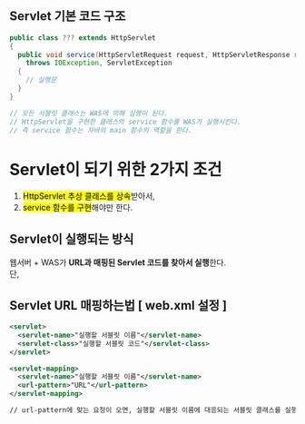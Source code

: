 Servlet 기본 코드 구조
-----------------

```java
public class ??? extends HttpServlet
{
  public void service(HttpServletRequest request, HttpServletResponse response)
    throws IOException, ServletException
  {
    // 실행문
  }
}

// 모든 서블릿 클래스는 WAS에 의해 실행이 된다.
// HttpServlet을 구현한 클래스의 service 함수를 WAS가 실행시킨다.
// 즉 service 함수는 자바의 main 함수의 역할을 한다.
```

Servlet이 되기 위한 2가지 조건
============================
1. <mark>HttpServlet 추상 클래스를 상속</mark>받아서,
2. <mark>service 함수를 구현</mark>해야만 한다.

Servlet이 실행되는 방식
------------------------
웹서버 + WAS가 <strong>URL과 매핑된 Servlet 코드를 찾아서 실행</strong>한다.   
단, 

Servlet URL 매핑하는법 [ web.xml 설정 ]
--------------------------------------
```xml
<servlet>
  <servlet-name>"실행할 서블릿 이름"</servlet-name>
  <servlet-class>"실행할 서블릿 코드"</servlet-class>
</servlet>

<servlet-mapping>
  <servlet-name>"실행할 서블릿 이름"</servlet-name>
  <url-pattern>"URL"</url-pattern>
</servlet-mapping>

// url-pattern에 맞는 요청이 오면, 실행할 서블릿 이름에 대응되는 서블릿 클래스를 실행한다.
```
